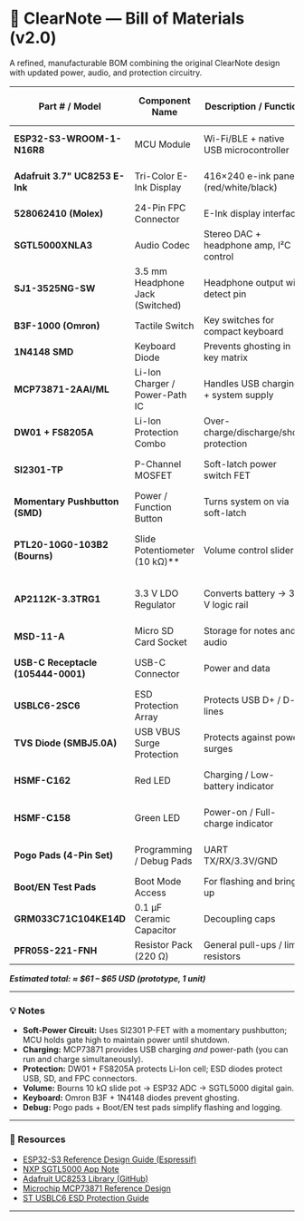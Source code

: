 # 🧠 ClearNote — Bill of Materials (v2.0)

A refined, manufacturable BOM combining the original ClearNote design with updated power, audio, and protection circuitry.

| **Part # / Model** | **Component Name** | **Description / Function** | **Connection / Notes** | **URL / Datasheet** | **Qty** | **Unit Cost (USD)** | **Total** |
|--------------------|--------------------|-----------------------------|------------------------|---------------------|----------|----------------------|-----------|
| **ESP32-S3-WROOM-1-N16R8** | MCU Module | Wi-Fi/BLE + native USB microcontroller | Main system controller | [ESP32-S3-WROOM Datasheet](https://www.espressif.com/en/products/modules/esp32-s3-wroom-1) | 1 | 6.56 | 6.56 |
| **Adafruit 3.7" UC8253 E-Ink** | Tri-Color E-Ink Display | 416×240 e-ink panel (red/white/black) | SPI (UC8253 driver) | [Adafruit Product Page](https://www.adafruit.com/product/6394) | 1 | 24.50 | 24.50 |
| **528062410 (Molex)** | 24-Pin FPC Connector | E-Ink display interface | ESP32-S3 SPI → FPC | [Molex Datasheet](https://www.molex.com/molex/products/part-detail/528062410) | 1 | 0.89 | 0.89 |
| **SGTL5000XNLA3** | Audio Codec | Stereo DAC + headphone amp, I²C control | I²S bus + I²C from MCU | [NXP Datasheet](https://www.nxp.com/docs/en/data-sheet/SGTL5000.pdf) | 1 | 4.78 | 4.78 |
| **SJ1-3525NG-SW** | 3.5 mm Headphone Jack (Switched) | Headphone output with detect pin | From SGTL5000 line-out | [CUI Devices SJ1-3525NG-SW](https://www.cuidevices.com/product/audio-connectors/headphone-jacks/sj1-352xng-series) | 1 | 1.20 | 1.20 |
| **B3F-1000 (Omron)** | Tactile Switch | Key switches for compact keyboard | GPIO matrix input | [Omron B3F-1000 Datasheet](https://omronfs.omron.com/en_US/ecb/products/pdf/en-b3f.pdf) | 30 | 0.24 | 7.20 |
| **1N4148 SMD** | Keyboard Diode | Prevents ghosting in key matrix | One per key (SOD-323) | [1N4148WS Diode](https://www.digikey.com/en/products/detail/onsemi/1N4148WS/458603) | 30 | 0.05 | 1.50 |
| **MCP73871-2AAI/ML** | Li-Ion Charger / Power-Path IC | Handles USB charging + system supply | USB-C VBUS → Battery + 3.3 V rail | [MCP73871 Datasheet](https://www.microchip.com/en-us/product/MCP73871) | 1 | 2.41 | 2.41 |
| **DW01 + FS8205A** | Li-Ion Protection Combo | Over-charge/discharge/short protection | Inline with battery | [DW01/FS8205A Application Note](https://datasheet.lcsc.com/lcsc/1806122323_ABLIC-DW01A-G_C130747.pdf) | 1 set | 0.50 | 0.50 |
| **SI2301-TP** | P-Channel MOSFET | Soft-latch power switch FET | High-side soft-latch circuit | [SI2301 Datasheet](https://www.diodes.com/assets/Datasheets/ds31086.pdf) | 1 | 0.37 | 0.37 |
| **Momentary Pushbutton (SMD)** | Power / Function Button | Turns system on via soft-latch | GPIO hold + latch | — | 1 | 0.15 | 0.15 |
| **PTL20-10G0-103B2 (Bourns)** | Slide Potentiometer (10 kΩ)** | Volume control slider | ADC → MCU → SGTL5000 digital gain | [Bourns PTL20-10G0-103B2](https://www.bourns.com/products/potentiometers/slide-potentiometers/ptl20-series) | 1 | 2.46 | 2.46 |
| **AP2112K-3.3TRG1** | 3.3 V LDO Regulator | Converts battery → 3.3 V logic rail | Powers ESP32-S3, display, codec | [Diodes Inc. AP2112K-3.3](https://www.diodes.com/assets/Datasheets/AP2112.pdf) | 1 | 0.22 | 0.22 |
| **MSD-11-A** | Micro SD Card Socket | Storage for notes and audio | SPI/SDMMC bus | [MSD-11-A Datasheet](https://www.molex.com/molex/products/part-detail/5025700893) | 1 | 0.36 | 0.36 |
| **USB-C Receptacle (105444-0001)** | USB-C Connector | Power and data | USB-C to MCU + charger | [Molex USB-C 105444-0001](https://www.molex.com/molex/products/part-detail/usb_type-c/1054440001) | 1 | 2.66 | 2.66 |
| **USBLC6-2SC6** | ESD Protection Array | Protects USB D+ / D- lines | Place near USB-C port | [STMicroelectronics USBLC6-2SC6](https://www.st.com/resource/en/datasheet/usblc6-2.pdf) | 1 | 0.40 | 0.40 |
| **TVS Diode (SMBJ5.0A)** | USB VBUS Surge Protection | Protects against power surges | Inline with VBUS | [SMBJ5.0A Datasheet](https://www.littelfuse.com/products/tvs-diodes/smbj/smbj5-0a.aspx) | 1 | 0.30 | 0.30 |
| **HSMF-C162** | Red LED | Charging / Low-battery indicator | GPIO or charger STAT pin | [Broadcom HSMF-C162](https://docs.broadcom.com/doc/AV02-4186EN) | 1 | 1.01 | 1.01 |
| **HSMF-C158** | Green LED | Power-on / Full-charge indicator | GPIO or charger STAT pin | [Broadcom HSMF-C158](https://docs.broadcom.com/doc/AV02-4186EN) | 1 | 1.08 | 1.08 |
| **Pogo Pads (4-Pin Set)** | Programming / Debug Pads | UART TX/RX/3.3V/GND | Flash & serial logging | [Generic Example](https://www.adafruit.com/product/5357) | 1 | 0.50 | 0.50 |
| **Boot/EN Test Pads** | Boot Mode Access | For flashing and bring-up | EN + IO0 + UART pads | — | 1 set | 0.10 | 0.10 |
| **GRM033C71C104KE14D** | 0.1 µF Ceramic Capacitor | Decoupling caps | Near all IC power pins | [Murata GRM033C71C104KE14D](https://www.murata.com/en-us/products/productdata/8790467706910) | 5 | 0.08 | 0.40 |
| **PFR05S-221-FNH** | Resistor Pack (220 Ω) | General pull-ups / limit resistors | Keyboard, logic, LEDs | [Yageo PFR05S-221-FNH](https://www.yageo.com/en/Product/Resistor/Array/PFR/PFR05S221FNH) | 5 | 0.10 | 0.50 |

**_Estimated total: ≈ $61 – $65 USD (prototype, 1 unit)_**

---

### 💡 Notes
- **Soft-Power Circuit:** Uses SI2301 P-FET with a momentary pushbutton; MCU holds gate high to maintain power until shutdown.  
- **Charging:** MCP73871 provides USB charging *and* power-path (you can run and charge simultaneously).  
- **Protection:** DW01 + FS8205A protects Li-Ion cell; ESD diodes protect USB, SD, and FPC connectors.  
- **Volume:** Bourns 10 kΩ slide pot → ESP32 ADC → SGTL5000 digital gain.  
- **Keyboard:** Omron B3F + 1N4148 diodes prevent ghosting.  
- **Debug:** Pogo pads + Boot/EN test pads simplify flashing and logging.

---

### 📎 Resources
- [ESP32-S3 Reference Design Guide (Espressif)](https://www.espressif.com/en/support/documents/technical-documents)
- [NXP SGTL5000 App Note](https://www.nxp.com/docs/en/application-note/AN3660.pdf)
- [Adafruit UC8253 Library (GitHub)](https://github.com/adafruit/Adafruit_EPD)
- [Microchip MCP73871 Reference Design](https://ww1.microchip.com/downloads/en/AppNotes/01349b.pdf)
- [ST USBLC6 ESD Protection Guide](https://www.st.com/resource/en/application_note/cd00002307.pdf)

---
